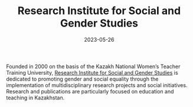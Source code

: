 ﻿---
title: "Research Institute for Social and Gender Studies"
linkTitle: "Research Institute for Social and Gender Studies"
contributor: ["Aizada Arystanbek"]
created: 2022-07-27
countries: ["Kazakhstan"]
category: ["Local NGO"]
tags: ["gender NGO", "research", "education"]
date_start: [2000]
date_end: []
data_type: ["qualitative", "quantitative", "reports"] 
language: ["Russian", "Kazakh", "English"]
date: 2023-05-26
description: 
  Research Institute for Social and Gender Studies is dedicated to promoting gender and social equality through the implementation of multidisciplinary research projects and social initiatives.
---

Founded in 2000 on the basis of the Kazakh National Women’s Teacher Training University, [Research Institute for Social and Gender Studies](https://kazmkpu.kz/en/ob-institute-sgi) is dedicated to promoting gender and social equality through the implementation of multidisciplinary research projects and social initiatives. Research and publications are particularly focused on education and teaching in Kazakhstan. 
